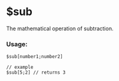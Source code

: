 # $sub

The mathematical operation of subtraction.

### Usage:

```
$sub[number1;number2]

// example
$sub[5;2] // returns 3
```
